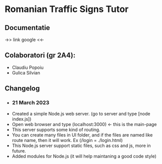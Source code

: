 # Romanian Traffic Signs Tutor

## Documentatie
->> link google <<-

## Colaboratori (gr 2A4): 
* Claudiu Popoiu
* Gulica Silvian

## Changelog
- ### 21 March 2023
* Created a simple Node.js web server. (go to server and type [node index.js])
* Open web browser and type (localhost:3000) <- this is the main-page
* This server supports some kind of routing.
* You can create many files in UI folder, and if the files are named like route name, then it will work. Ex (/login = ./login.html)
* This Node.js server support static files, such as css and js, more in future.
* Added modules for Node.js (it will help maintaning a good code style)
